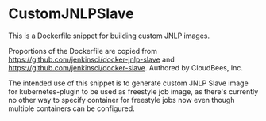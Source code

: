# CustomJNLPSlave

This is a Dockerfile snippet for building custom JNLP images.

Proportions of the Dockerfile are copied from
https://github.com/jenkinsci/docker-jnlp-slave and
https://github.com/jenkinsci/docker-slave. Authored by CloudBees, Inc.

The intended use of this snippet is to generate custom JNLP Slave image for
kubernetes-plugin to be used as freestyle job image, as there's currently no
other way to specify container for freestyle jobs now even though multiple
containers can be configured.
